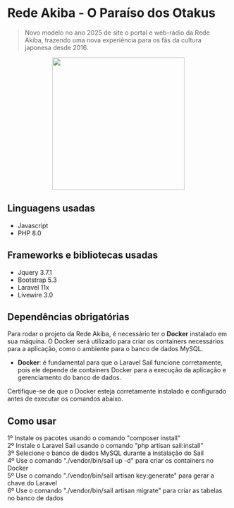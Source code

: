 # Rede Akiba - O Paraíso dos Otakus  
> Novo modelo no ano 2025 de site o portal e web-rádio da Rede Akiba, trazendo uma nova experiência para os fãs da cultura japonesa desde 2016.

<div align="center">
    <img src="https://i.imgur.com/4s5yKze.png" width="300rem">
</div>

## Linguagens usadas
- Javascript<br>
- PHP 8.0<br>

## Frameworks e bibliotecas usadas
- Jquery 3.7.1<br>
- Bootstrap 5.3<br>
- Laravel 11x<br>
- Livewire 3.0

## Dependências obrigatórias

Para rodar o projeto da Rede Akiba, é necessário ter o **Docker** instalado em sua máquina. O Docker será utilizado para criar os containers necessários para a aplicação, como o ambiente para o banco de dados MySQL.

- **Docker**: é fundamental para que o Laravel Sail funcione corretamente, pois ele depende de containers Docker para a execução da aplicação e gerenciamento do banco de dados.

Certifique-se de que o Docker esteja corretamente instalado e configurado antes de executar os comandos abaixo.

## Como usar
1º Instale os pacotes usando o comando "composer install"<br>
2º Instale o Laravel Sail usando o comando "php artisan sail:install"<br>
3º Selecione o banco de dados MySQL durante a instalação do Sail<br>
4º Use o comando "./vendor/bin/sail up -d" para criar os containers no Docker<br>
5º Use o comando "./vendor/bin/sail artisan key:generate" para gerar a chave do Laravel<br>
6º Use o comando "./vendor/bin/sail artisan migrate" para criar as tabelas no banco de dados<br>
